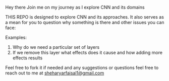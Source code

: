 Hey there Join me on my journey as I explore CNN and its domains

THIS REPO is designed to explore CNN and its approaches. It also serves as a mean for you to question why something is there and other issues you can face:
  
  Examples:
  1) Why do we need a particular set of layers
  2) If we remove this layer what effects does it cause and how adding more effects results


Feel free to fork it if needed and any suggestions or questions feel free to reach out to me at sheharyarfaisal1@gmail.com
